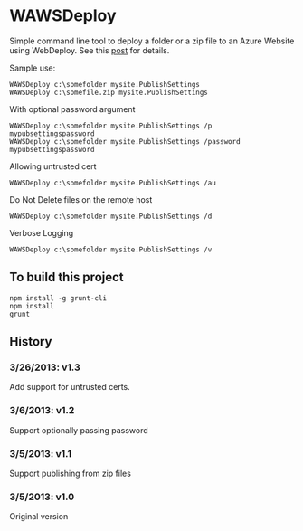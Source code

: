 WAWSDeploy
==========

Simple command line tool to deploy a folder or a zip file to an Azure Website using WebDeploy. See this [post](http://blog.davidebbo.com/2014/03/WAWSDeploy.html)
for details.

Sample use:

    WAWSDeploy c:\somefolder mysite.PublishSettings
    WAWSDeploy c:\somefile.zip mysite.PublishSettings

With optional password argument

    WAWSDeploy c:\somefolder mysite.PublishSettings /p mypubsettingspassword
    WAWSDeploy c:\somefolder mysite.PublishSettings /password mypubsettingspassword

Allowing untrusted cert

    WAWSDeploy c:\somefolder mysite.PublishSettings /au

Do Not Delete files on the remote host

    WAWSDeploy c:\somefolder mysite.PublishSettings /d

Verbose Logging

    WAWSDeploy c:\somefolder mysite.PublishSettings /v
    

## To build this project

    npm install -g grunt-cli
    npm install
    grunt

## History

### 3/26/2013: v1.3

Add support for untrusted certs.

### 3/6/2013: v1.2

Support optionally passing password

### 3/5/2013: v1.1

Support publishing from zip files

### 3/5/2013: v1.0

Original version

